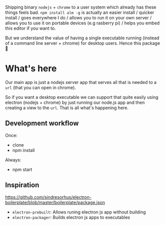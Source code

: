 Shipping binary `nodejs` + `chrome` to a user system which already has these things feels bad. `npm install alm -g` is actually an easier install / quicker install / goes everywhere I do / allows you to run it on your own server / allows you to use it on portable devices (e.g rasberry pi) / helps you embed this editor if you want to.

But we understand the value of having a single executable running (instead of a command line server + chrome) for desktop users. Hence this package 🌹

# What's here
Our main app is just a nodejs server app that serves all that is needed to a `url` (that you can open in chrome).

So if you want a desktop executable we can support that quite easily using electron (nodejs + chrome) by just running our node.js app and then creating a view to the `url`. That is all what's happening here.

## Development workflow

Once:

* clone
* npm install

Always:

* npm start


## Inspiration

https://github.com/sindresorhus/electron-boilerplate/blob/master/boilerplate/package.json

* `electron-prebuilt`: Allows runing electron js app without building
* `electron-packager`: Builds electron js apps to executables

